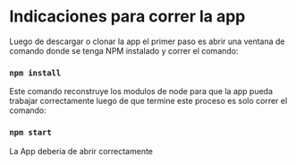 # Indicaciones para correr la app

Luego de descargar o clonar la app el primer paso es abrir una ventana de comando donde se tenga NPM instalado 
y correr el comando:

### `npm install`

Este comando reconstruye los modulos de node para que la app pueda trabajar correctamente luego de que termine este proceso es solo correr el comando:

### `npm start`

La App deberia de abrir correctamente

